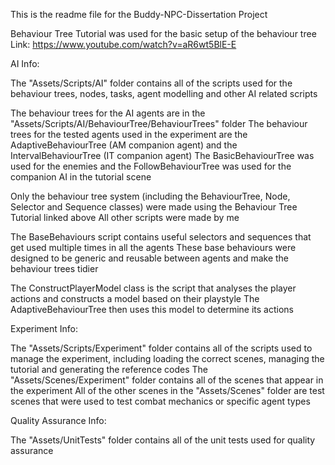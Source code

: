 This is the readme file for the Buddy-NPC-Dissertation Project

Behaviour Tree Tutorial was used for the basic setup of the behaviour tree
Link: https://www.youtube.com/watch?v=aR6wt5BlE-E

AI Info:

The "Assets/Scripts/AI" folder contains all of the scripts used for the behaviour trees, nodes, tasks, agent modelling and other AI related scripts

The behaviour trees for the AI agents are in the "Assets/Scripts/AI/BehaviourTree/BehaviourTrees" folder
The behaviour trees for the tested agents used in the experiment are the AdaptiveBehaviourTree (AM companion agent) and the IntervalBehaviourTree (IT companion agent)
The BasicBehaviourTree was used for the enemies and the FollowBehaviourTree was used for the companion AI in the tutorial scene

Only the behaviour tree system (including the BehaviourTree, Node, Selector and Sequence classes) were made using the Behaviour Tree Tutorial linked above
All other scripts were made by me

The BaseBehaviours script contains useful selectors and sequences that get used multiple times in all the agents
These base behaviours were designed to be generic and reusable between agents and make the behaviour trees tidier

The ConstructPlayerModel class is the script that analyses the player actions and constructs a model based on their playstyle
The AdaptiveBehaviourTree then uses this model to determine its actions

Experiment Info:

The "Assets/Scripts/Experiment" folder contains all of the scripts used to manage the experiment, including loading the correct scenes, managing the tutorial and generating the reference codes
The "Assets/Scenes/Experiment" folder contains all of the scenes that appear in the experiment
All of the other scenes in the "Assets/Scenes" folder are test scenes that were used to test combat mechanics or specific agent types

Quality Assurance Info:

The "Assets/UnitTests" folder contains all of the unit tests used for quality assurance